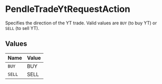 # PendleTradeYtRequestAction

Specifies the direction of the YT trade. Valid values are `BUY` (to buy YT) or `SELL` (to sell YT).


## Values

| Name   | Value  |
| ------ | ------ |
| `BUY`  | BUY    |
| `SELL` | SELL   |